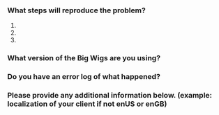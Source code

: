 ### What steps will reproduce the problem?
1.  
2.  
3.  


### What version of the Big Wigs are you using?


### Do you have an error log of what happened?


### Please provide any additional information below. (example: localization of your client if not enUS or enGB)

